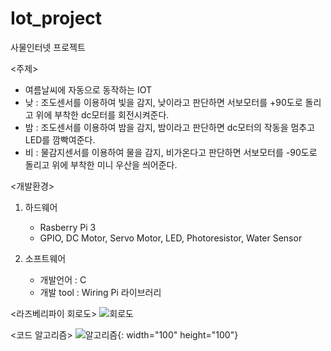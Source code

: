 # Iot_project
사물인터넷 프로젝트

 <주제>
 - 여름날씨에 자동으로 동작하는 IOT
 - 낮 : 조도센서를 이용하여 빛을 감지, 낮이라고 판단하면 서보모터를 +90도로 돌리고 위에 부착한 dc모터를 회전시켜준다.
 - 밤 : 조도센서를 이용하여 밤을 감지, 밤이라고 판단하면 dc모터의 작동을 멈추고 LED를 깜빡여준다.
 - 비 : 물감지센서를 이용하여 물을 감지, 비가온다고 판단하면 서보모터를 -90도로 돌리고 위에 부착한 미니 우산을 씌어준다.

<개발환경>
   1. 하드웨어
      - Rasberry Pi 3
      - GPIO, DC Motor, Servo Motor, LED, Photoresistor, Water Sensor
        
   2. 소프트웨어
      - 개발언어 : C
      - 개발 tool : Wiring Pi 라이브러리

<라즈베리파이 회로도> 
![회로도](https://github.com/Soojin-Lee-01/IOT_Weather/assets/87466284/2f3a998a-456e-4a37-80b2-d72043a88fc7)

<코드 알고리즘>
![알고리즘](https://github.com/Soojin-Lee-01/IOT_Weather/assets/87466284/2a7af816-6aa5-4657-b4eb-bcb975f20928){: width="100" height="100"}
